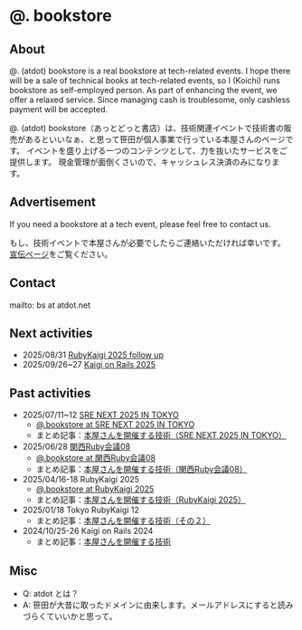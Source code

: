 # @. bookstore

## About

@. (atdot) bookstore is a real bookstore at tech-related events. I hope there will be a sale of technical books at tech-related events, so I (Koichi) runs bookstore as self-employed person.
As part of enhancing the event, we offer a relaxed service.
Since managing cash is troublesome, only cashless payment will be accepted.

@. (atdot) bookstore（あっとどっと書店）は、技術関連イベントで技術書の販売があるといいなぁ、と思って笹田が個人事業で行っている本屋さんのページです。
イベントを盛り上げる一つのコンテンツとして、力を抜いたサービスをご提供します。
現金管理が面倒くさいので、キャッシュレス決済のみになります。

## Advertisement

If you need a bookstore at a tech event, please feel free to contact us.

もし、技術イベントで本屋さんが必要でしたらご連絡いただければ幸いです。
[宣伝ページ](ad.md)をご覧ください。

## Contact

mailto: bs at atdot.net

## Next activities

- 2025/08/31 [RubyKaigi 2025 follow up](https://rhc.connpass.com/event/356128/) 
- 2025/09/26~27 [Kaigi on Rails 2025](https://kaigionrails.org/2025/)

## Past activities

- 2025/07/11~12 [SRE NEXT 2025 IN TOKYO](https://sre-next.dev/2025/)
  - [@.bookstore at SRE NEXT 2025 IN TOKYO](./activities/srenext2025.html)
  - まとめ記事：[本屋さんを開催する技術（SRE NEXT 2025 IN TOKYO）](https://zenn.dev/ko1/articles/7672f77240c979)
- 2025/06/28 [関西Ruby会議08](https://regional.rubykaigi.org/kansai08/)
  - [@.bookstore at 関西Ruby会議08](./activities/kanrk08.html)
  - まとめ記事：[本屋さんを開催する技術（関西Ruby会議08）](https://zenn.dev/ko1/articles/c9d4eb8f0b1390) 
- 2025/04/16-18 RubyKaigi 2025
  - [@.bookstore at RubyKaigi 2025](./activities/rubykaigi2025.html)
  - まとめ記事：[本屋さんを開催する技術（RubyKaigi 2025）](https://zenn.dev/ko1/articles/4341ab3fd924b1)
- 2025/01/18 Tokyo RubyKaigi 12
  - まとめ記事：[本屋さんを開催する技術（その２）](https://zenn.dev/ko1/articles/abd2346d4ce004)
- 2024/10/25-26 Kaigi on Rails 2024
  - まとめ記事：[本屋さんを開催する技術](https://zenn.dev/ko1/articles/bf47077f40d793)

## Misc

* Q: atdot とは？
* A: 笹田が大昔に取ったドメインに由来します。メールアドレスにすると読みづらくていいかと思って。

